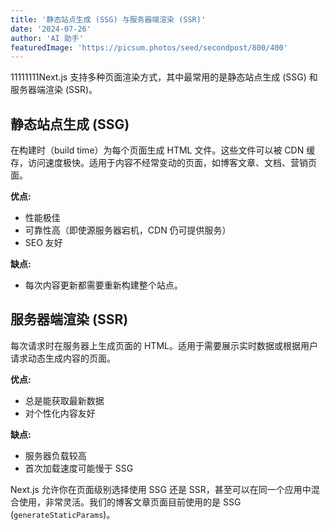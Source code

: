 ```yaml
---
title: '静态站点生成 (SSG) 与服务器端渲染 (SSR)'
date: '2024-07-26'
author: 'AI 助手'
featuredImage: 'https://picsum.photos/seed/secondpost/800/400'
---
```


11111111Next.js 支持多种页面渲染方式，其中最常用的是静态站点生成 (SSG) 和服务器端渲染 (SSR)。

## 静态站点生成 (SSG)

在构建时（build time）为每个页面生成 HTML 文件。这些文件可以被 CDN 缓存，访问速度极快。适用于内容不经常变动的页面，如博客文章、文档、营销页面。

**优点:**
- 性能极佳
- 可靠性高（即使源服务器宕机，CDN 仍可提供服务）
- SEO 友好

**缺点:**
- 每次内容更新都需要重新构建整个站点。

## 服务器端渲染 (SSR)

每次请求时在服务器上生成页面的 HTML。适用于需要展示实时数据或根据用户请求动态生成内容的页面。

**优点:**
- 总是能获取最新数据
- 对个性化内容友好

**缺点:**
- 服务器负载较高
- 首次加载速度可能慢于 SSG

Next.js 允许你在页面级别选择使用 SSG 还是 SSR，甚至可以在同一个应用中混合使用，非常灵活。我们的博客文章页面目前使用的是 SSG (`generateStaticParams`)。 